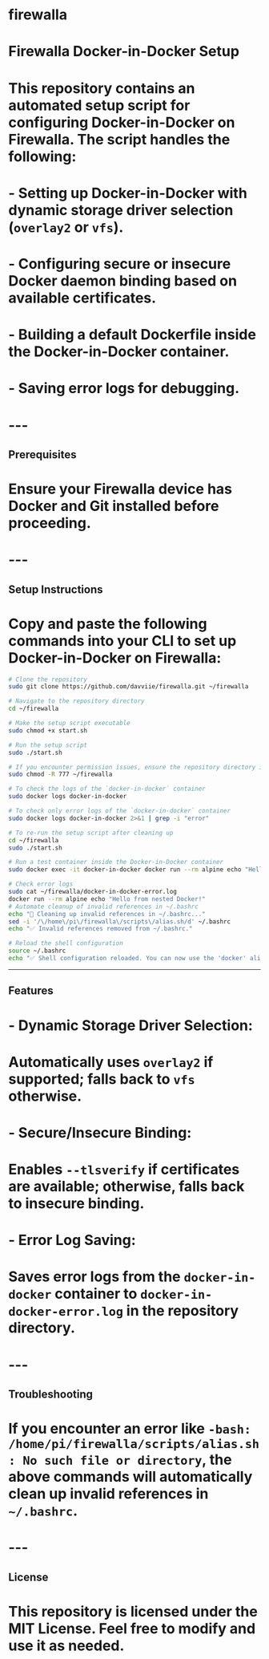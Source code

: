 # firewalla

# Firewalla Docker-in-Docker Setup

# This repository contains an automated setup script for configuring Docker-in-Docker on Firewalla. The script handles the following:
# - Setting up Docker-in-Docker with dynamic storage driver selection (`overlay2` or `vfs`).
# - Configuring secure or insecure Docker daemon binding based on available certificates.
# - Building a default Dockerfile inside the Docker-in-Docker container.
# - Saving error logs for debugging.

# ---

## Prerequisites
# Ensure your Firewalla device has Docker and Git installed before proceeding.

# ---

## Setup Instructions
# Copy and paste the following commands into your CLI to set up Docker-in-Docker on Firewalla:

```bash
# Clone the repository
sudo git clone https://github.com/davviie/firewalla.git ~/firewalla

# Navigate to the repository directory
cd ~/firewalla

# Make the setup script executable
sudo chmod +x start.sh

# Run the setup script
sudo ./start.sh

# If you encounter permission issues, ensure the repository directory is writable
sudo chmod -R 777 ~/firewalla

# To check the logs of the `docker-in-docker` container
sudo docker logs docker-in-docker

# To check only error logs of the `docker-in-docker` container
sudo docker logs docker-in-docker 2>&1 | grep -i "error"

# To re-run the setup script after cleaning up
cd ~/firewalla
sudo ./start.sh

# Run a test container inside the Docker-in-Docker container
sudo docker exec -it docker-in-docker docker run --rm alpine echo "Hello from nested Docker!"

# Check error logs
sudo cat ~/firewalla/docker-in-docker-error.log
docker run --rm alpine echo "Hello from nested Docker!"
# Automate cleanup of invalid references in ~/.bashrc
echo "🔧 Cleaning up invalid references in ~/.bashrc..."
sed -i '/\/home\/pi\/firewalla\/scripts\/alias.sh/d' ~/.bashrc
echo "✅ Invalid references removed from ~/.bashrc."

# Reload the shell configuration
source ~/.bashrc
echo "✅ Shell configuration reloaded. You can now use the 'docker' alias for nested Docker."
```

---

## Features
# - **Dynamic Storage Driver Selection**:
#   Automatically uses `overlay2` if supported; falls back to `vfs` otherwise.
# - **Secure/Insecure Binding**:
#   Enables `--tlsverify` if certificates are available; otherwise, falls back to insecure binding.
# - **Error Log Saving**:
#   Saves error logs from the `docker-in-docker` container to `docker-in-docker-error.log` in the repository directory.

# ---

## Troubleshooting
# If you encounter an error like `-bash: /home/pi/firewalla/scripts/alias.sh: No such file or directory`, the above commands will automatically clean up invalid references in `~/.bashrc`.

# ---

## License
# This repository is licensed under the MIT License. Feel free to modify and use it as needed.